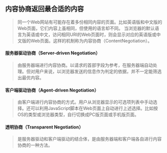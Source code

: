 ## 内容协商返回最合适的内容
  > 同一个Web网站有可能存在着多份相同内容的页面。比如英语版和中文版的Web页面，它们内容上虽相同，但使用的语言却不同。
  > 当浏览器的默认语言为英语或中文，访问相同URI的Web页面时，则会显示对应的英语版或中文版的Web页面。这样的机制称为内容协商（ContentNegotiation）。

  #### 服务器驱动协商（Server-driven Negotiation）
  > 由服务器端进行内容协商。以请求的首部字段为参考，在服务器端自动处理。但对用户来说，以浏览器发送的信息作为判定的依据，并不一定能筛选出最优内容。
  #### 客户端驱动协商（Agent-driven Negotiation）
  > 由客户端进行内容协商的方式。用户从浏览器显示的可选项列表中手动选择。还可以利用JavaScript脚本在Web页面上自动进行上述选择。比如按OS的类型或浏览器类型，自行切换成PC版页面或手机版页面。
  #### 透明协商（Transparent Negotiation）
  > 是服务器驱动和客户端驱动的结合体，是由服务器端和客户端各自进行内容协商的一种方法。
